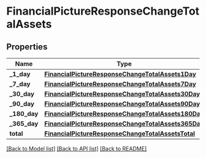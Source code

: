 # FinancialPictureResponseChangeTotalAssets

## Properties
Name | Type | Description | Notes
------------ | ------------- | ------------- | -------------
**_1_day** | [**FinancialPictureResponseChangeTotalAssets1Day**](FinancialPictureResponseChangeTotalAssets1Day.md) |  | [optional] 
**_7_day** | [**FinancialPictureResponseChangeTotalAssets7Day**](FinancialPictureResponseChangeTotalAssets7Day.md) |  | [optional] 
**_30_day** | [**FinancialPictureResponseChangeTotalAssets30Day**](FinancialPictureResponseChangeTotalAssets30Day.md) |  | [optional] 
**_90_day** | [**FinancialPictureResponseChangeTotalAssets90Day**](FinancialPictureResponseChangeTotalAssets90Day.md) |  | [optional] 
**_180_day** | [**FinancialPictureResponseChangeTotalAssets180Day**](FinancialPictureResponseChangeTotalAssets180Day.md) |  | [optional] 
**_365_day** | [**FinancialPictureResponseChangeTotalAssets365Day**](FinancialPictureResponseChangeTotalAssets365Day.md) |  | [optional] 
**total** | [**FinancialPictureResponseChangeTotalAssetsTotal**](FinancialPictureResponseChangeTotalAssetsTotal.md) |  | [optional] 

[[Back to Model list]](../README.md#documentation-for-models) [[Back to API list]](../README.md#documentation-for-api-endpoints) [[Back to README]](../README.md)


